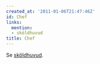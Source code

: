 ```yaml
---
created_at: '2011-01-06T21:47:46Z'
id: Chef
links:
  mention:
  - sköldhuvud
title: Chef
---
```


Se [sköldhuvud].

  [sköldhuvud]: sköldhuvud